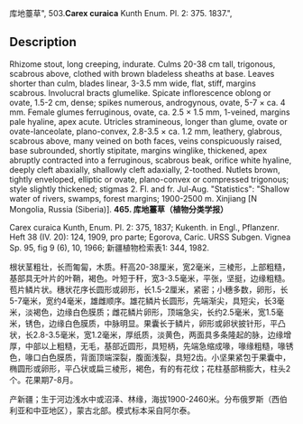 库地薹草",
503.**Carex curaica** Kunth Enum. Pl. 2: 375. 1837.",

## Description
Rhizome stout, long creeping, indurate. Culms 20-38 cm tall, trigonous, scabrous above, clothed with brown bladeless sheaths at base. Leaves shorter than culm, blades linear, 3-3.5 mm wide, flat, stiff, margins scabrous. Involucral bracts glumelike. Spicate inflorescence oblong or ovate, 1.5-2 cm, dense; spikes numerous, androgynous, ovate, 5-7 × ca. 4 mm. Female glumes ferruginous, ovate, ca. 2.5 × 1.5 mm, 1-veined, margins pale hyaline, apex acute. Utricles stramineous, longer than glume, ovate or ovate-lanceolate, plano-convex, 2.8-3.5 × ca. 1.2 mm, leathery, glabrous, scabrous above, many veined on both faces, veins conspicuously raised, base subrounded, shortly stipitate, margins winglike, thickened, apex abruptly contracted into a ferruginous, scabrous beak, orifice white hyaline, deeply cleft abaxially, shallowly cleft adaxially, 2-toothed. Nutlets brown, tightly enveloped, elliptic or ovate, plano-convex or compressed trigonous; style slightly thickened; stigmas 2. Fl. and fr. Jul-Aug.
  "Statistics": "Shallow water of rivers, swamps, forest margins; 1900-2500 m. Xinjiang [N Mongolia, Russia (Siberia)].
**465. 库地薹草（植物分类学报）**

Carex curaica Kunth, Enum. Pl. 2: 375, 1837; Kukenth. in Engl., Pflanzenr. Heft 38 (IV. 20): 124, 1909, pro parte; Egorova, Caric. URSS Subgen. Vignea Sp. 95, fig 9 (6), 10, 1966; 新疆植物检索表1: 344, 1982.

根状茎粗壮，长而匍匐，木质。秆高20-38厘米，宽2毫米，三棱形，上部粗糙，基部具无叶片的叶鞘，褐色。叶短于秆，宽3-3.5毫米，平张，坚挺，边缘粗糙。苞片鳞片状。穗状花序长圆形或卵形，长1.5-2厘米，紧密；小穗多数，卵形，长5-7毫米，宽约4毫米，雄雌顺序。雄花鳞片长圆形，先端渐尖，具短尖，长3毫米，淡褐色，边缘白色膜质；雌花鳞片卵形，顶端急尖，长约2.5毫米，宽1.5毫米，锈色，边缘白色膜质，中脉明显。果囊长于鳞片，卵形或卵状披针形，平凸状，长2.8-3.5毫米，宽1.2毫米，厚纸质，淡黄色，两面具多条隆起的脉，边缘增厚，中部以上粗糙，无毛，基部近圆形，具短柄，先端急缩成喙，喙缘粗糙，喙锈色，喙口白色膜质，背面顶端深裂，腹面浅裂，具短2齿。小坚果紧包于果囊中，椭圆形或卵形，平凸状或扁三棱形，褐色，有的有花纹；花柱基部稍膨大，柱头2个。花果期7-8月。

产新疆；生于河边浅水中或沼泽、林缘，海拔1900-2460米。分布俄罗斯（西伯利亚和中亚地区），蒙古北部。模式标本采自阿尔泰。
